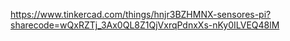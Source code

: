 https://www.tinkercad.com/things/hnjr3BZHMNX-sensores-pi?sharecode=wQxRZTj_3Ax0QL8Z1QjVxrqPdnxXs-nKy0ILVEQ48lM